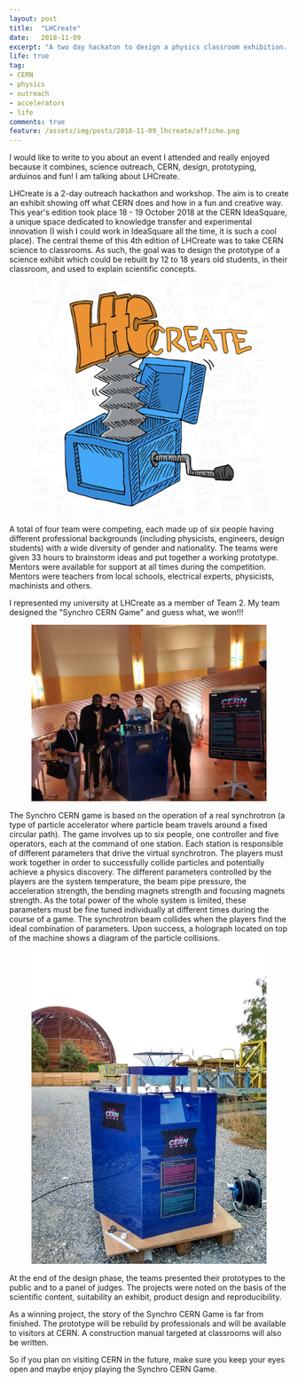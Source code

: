 ```yaml
---
layout: post
title:  "LHCreate"
date:   2018-11-09
excerpt: "A two day hackaton to design a physics classroom exhibition. Read about how much fun it was!"
life: true
tag:
- CERN
- physics
- outreach
- accelerators
- life
comments: true
feature: /assets/img/posts/2018-11-09_lhcreate/affiche.png
---
```


I would like to write to you about an event I attended and really enjoyed because it combines, science outreach, CERN, design, prototyping, arduinos and fun! I am talking about LHCreate.

LHCreate is a 2-day outreach hackathon and workshop. The aim is to create an exhibit showing off what CERN does and how in a fun and creative way. This year's edition took place 18 - 19 October 2018 at the CERN IdeaSquare, a unique space dedicated to knowledge transfer and experimental innovation (I wish I could work in IdeaSquare all the time, it is such a cool place).
The central theme of this 4th edition of LHCreate was to take CERN science to classrooms. As such, the goal was to design the prototype of a science exhibit which could be rebuilt by 12 to 18 years old students, in their classroom, and used to explain scientific concepts.

<figure>
        <img src="/assets/img/posts/2018-11-09_lhcreate/poster.png">
        <figcaption></figcaption>
</figure>

A total of four team were competing, each made up of six people having different professional backgrounds (including physicists, engineers, design students) with a wide diversity of gender and nationality. The teams were given 33 hours to brainstorm ideas and put together a working prototype. Mentors were available for support at all times during the competition. Mentors were teachers from local schools, electrical experts, physicists, machinists and others. 

I represented my university at LHCreate as a member of Team 2. My team designed the "Synchro CERN Game" and guess what, we won!!!

<figure>
        <img src="/assets/img/posts/2018-11-09_lhcreate/team.jpg">
        <figcaption></figcaption>
</figure>

The Synchro CERN game is based on the operation of a real synchrotron (a type of particle accelerator where particle beam travels around a fixed circular path). The game involves up to six people, one controller and five operators, each at the command of one station. Each station is responsible of different parameters that drive the virtual synchrotron. The players must work together in order to successfully collide particles and potentially achieve a physics discovery. The different parameters controlled by the players  are the system temperature, the beam pipe pressure, the acceleration strength, the bending magnets strength and focusing magnets strength. As the total power of the whole system is limited, these parameters must be fine tuned individually at different times during the course of a game. The synchrotron beam collides when the players find the ideal combination of parameters. Upon success, a holograph located on top of the machine shows a diagram of the particle collisions.

<figure>
        <img src="/assets/img/posts/2018-11-09_lhcreate/box.jpg">
        <figcaption></figcaption>
</figure>

At the end of the design phase, the teams presented their prototypes to the public and to a panel of judges. The projects were noted on the basis of the scientific content, suitability an exhibit, product design and reproducibility.

 As a winning project, the story of the Synchro CERN Game is far from finished. The prototype will be rebuild by professionals and will be available to visitors at CERN. A construction manual targeted at classrooms will also be written.

So if you plan on visiting CERN in the future, make sure you keep your eyes open and maybe enjoy playing the Synchro CERN Game.
